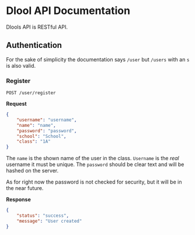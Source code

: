 # Dlool API Documentation

Dlools API is RESTful API.

## Authentication

For the sake of simplicity the documentation says `/user` but `/users` with an `s` is also valid.

### Register

`POST /user/register`

**Request**

```json
{
    "username": "username",
    "name": "name",
    "password": "password",
    "school": "School",
    "class": "1A"
}
```

The `name` is the shown name of the user in the class. `Username` is the _real_ username it must be unique. The `password` should be clear text and will be hashed on the server.

As for right now the password is not checked for security, but it will be in the near future.

**Response**

```json
{
    "status": "success",
    "message": "User created"
}
```
